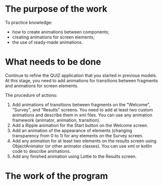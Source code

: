 # The purpose of the work
To practice knowledge:
- how to create animations between components;
- creating animations for screen elements;
- the use of ready-made animations.

# What needs to be done
Continue to refine the QUIZ application that you started in previous models. At this stage, you need to add animations for transitions between fragments and animations for screen elements.

The procedure of actions:

1. Add animations of transitions between fragments on the "Welcome", "Survey", and "Results" screens. You need to add at least two custom animations and describe them in xml files. You can use any animation framework (animator, animation, transition).
2. Add a Ripple animation for the Start button on the Welcome screen.
3. Add an animation of the appearance of elements (changing transparency from 0 to 1) for any elements on the Survey screen.
4. Add any animation for at least two elements on the results screen using ObjectAnimator (or other animator classes). You can use xml or kotlin code to describe animations.
5. Add any finished animation using Lottie to the Results screen.

# The work of the program
